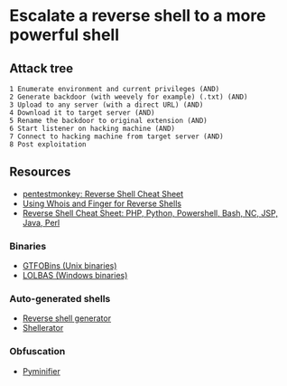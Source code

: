 # Escalate a reverse shell to a more powerful shell

## Attack tree

```text
1 Enumerate environment and current privileges (AND)
2 Generate backdoor (with weevely for example) (.txt) (AND)
3 Upload to any server (with a direct URL) (AND)
4 Download it to target server (AND)
5 Rename the backdoor to original extension (AND)
6 Start listener on hacking machine (AND)
7 Connect to hacking machine from target server (AND)
8 Post exploitation
```

## Resources

* [pentestmonkey: Reverse Shell Cheat Sheet](https://pentestmonkey.net/cheat-sheet/shells/reverse-shell-cheat-sheet)
* [Using Whois and Finger for Reverse Shells](https://lekstu.ga/posts/whois-and-finger-reverse-shell/)
* [Reverse Shell Cheat Sheet: PHP, Python, Powershell, Bash, NC, JSP, Java, Perl](https://highon.coffee/blog/reverse-shell-cheat-sheet/)

### Binaries

* [GTFOBins (Unix binaries)](https://gtfobins.github.io/)
* [LOLBAS (Windows binaries)](https://lolbas-project.github.io/)

### Auto-generated shells

* [Reverse shell generator](https://www.revshells.com/)
* [Shellerator](https://github.com/ShutdownRepo/shellerator)

### Obfuscation

* [Pyminifier](https://liftoff.github.io/pyminifier/pyminifier.html)

